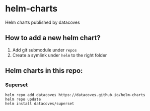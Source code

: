 # helm-charts

Helm charts published by datacoves

## How to add a new helm chart?

1. Add git submodule under `repos`
2. Create a symlink under `helm` to the right folder

## Helm charts in this repo:

### Superset

```
helm repo add datacoves https://datacoves.github.io/helm-charts
helm repo update
helm install datacoves/superset
```
